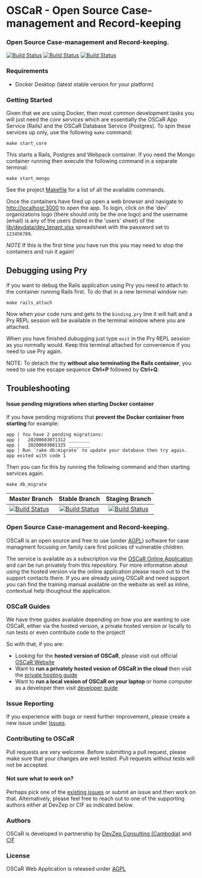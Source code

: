 # OSCaR - Open Source Case-management and Record-keeping

### Open Source Case-management and Record-keeping.

[![Build Status](https://travis-ci.com/DevZep/oscar-web.svg?branch=master)](https://travis-ci.com/DevZep/oscar-web)
[![Build Status](https://travis-ci.com/DevZep/oscar-web.svg?branch=stable)](https://travis-ci.com/DevZep/oscar-web)
[![Build Status](https://travis-ci.com/DevZep/oscar-web.svg?branch=staging)](https://travis-ci.com/DevZep/oscar-web)

### Requirements

- Docker Desktop (latest stable version for your platform)

### Getting Started

Given that we are using Docker, then most common development tasks you will just need the _core services_ which are essentially the OSCaR App Service (Rails) and the OSCaR Database Service (Postgres). To spin these services up only, use the following `make` command:

```
make start_core
```

This starts a Rails, Postgres and Webpack container. If you need the Mongo container running then execute the following command in a separate terminal:

```
make start_mongo
```

See the project [Makefile](./Makefile) for a list of all the available commands.

Once the containers have fired up open a web browser and navigate to [http://localhost:3000](http://localhost:3000) to open the app. To login, click on the 'dev' organizations logo (there should only be the one logo) and the username (email) is any of the users (listed in the 'users' sheet) of the [lib/devdata/dev_tenant.xlsx](lib/devdata/dev_tenant.xlsx) spreadsheet with the password set to `123456789`.

_NOTE_ If this is the first time you have run this you may need to stop the containers and run it again!

## Debugging using Pry

If you want to debug the Rails application using Pry you need to attach to the container running Rails first. To do that in a new terminal window run:

```
make rails_attach
```

Now when your code runs and gets to the `binding.pry` line it will halt and a Pry REPL session will be available in the terminal window where you are attached.

When you have finished dubugging just type `exit` in the Pry REPL session as you normally would. Keep this terminal attached for convenience if you need to use Pry again.

NOTE: To detach the tty **without also terminating the Rails container**, you need to use the escape sequence **Ctrl+P** followed by **Ctrl+Q**.

## Troubleshooting

#### Issue pending migrations when starting Docker container

If you have pending migrations that **prevent the Docker container from starting** for example:

```
app | You have 2 pending migrations:
app |   20200603071312 ________
app |   20200603081325 ________
app | Run `rake db:migrate` to update your database then try again.
app exited with code 1
```

Then you can fix this by running the following command and then starting services again.

```
make db_migrate
```

| Master Branch        | Stable Branch  |Staging Branch  |
| ------------- |:-------------:|:-------------:|
| [![Build Status](https://travis-ci.com/DevZep/oscar-web.svg?branch=master)](https://travis-ci.com/DevZep/oscar-web) | [![Build Status](https://travis-ci.com/DevZep/oscar-web.svg?branch=stable)](https://travis-ci.com/DevZep/oscar-web) | [![Build Status](https://travis-ci.com/DevZep/oscar-web.svg?branch=staging)](https://travis-ci.com/DevZep/oscar-web) |

### Open Source Case-management and Record-keeping.

OSCaR is an open source and free to use (under [AGPL](http://www.gnu.org/licenses/agpl-3.0-standalone.html)) software for case managment focusing on family care first policies of vulnerable children.

The service is available as a subscription via the [OSCaR Online Application](https://oscarhq.com) and can be run privately from this repository. For more information about using the hosted version via the online application please reach out to the support contacts there. If you are already using OSCaR and need support you can find the training manual available on the website as well as inline, contextual help thoughout the application.

### OSCaR Guides

We have three guides available depending on how you are wanting to use OSCaR, either via the hosted version, a private hosted version or locally to run tests or even contribute code to the project!

So with that, if you are:

- Looking for the **hosted version of OSCaR**, please visit out official [OSCaR Website](https://www.oscarhq.com)
- Want to **run a privately hosted vesion of OSCaR in the cloud** then visit the [private hosting guide](./guides/private-hosting)
- Want to **run a local vesion of OSCaR on your laptop** or home computer as a developer then visit [developer guide](./guides/developer)

### Issue Reporting

If you experience with bugs or need further improvement, please create a new issue under [Issues](https://github.com/devzep/oscar-web/issues).

### Contributing to OSCaR

Pull requests are very welcome. Before submitting a pull request, please make sure that your changes are well tested. Pull requests without tests will not be accepted.

#### Not sure what to work on?

Perhaps pick one of the [existing issues](https://github.com/DevZep/oscar-web/issues) or submit an issue and then work on that. Alternatively, please feel free to reach out to one of the supporting authors either at DevZep or CIF as indicated below.

### Authors

OSCaR is developed in partnership by [DevZep Consulting (Cambodia)](http://www.devzep.com) and [CIF](http://www.childreninfamilies.org)

### License

OSCaR Web Application is released under [AGPL](http://www.gnu.org/licenses/agpl-3.0-standalone.html)
